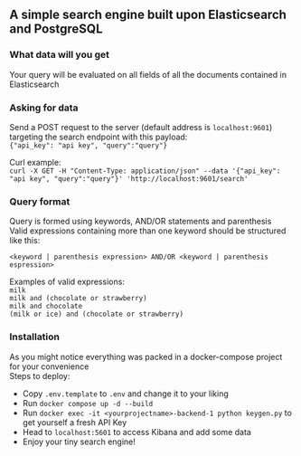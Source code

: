 ## A simple search engine built upon Elasticsearch and PostgreSQL

### What data will you get
Your query will be evaluated on all fields of all the documents contained in Elasticsearch

### Asking for data
Send a POST request to the server (default address is `localhost:9601`) targeting the search endpoint with this payload:<br>
` {"api_key": "api key", "query":"query"} `

Curl example:<br>
` curl -X GET -H "Content-Type: application/json" --data '{"api_key": "api key", "query":"query"}' 'http://localhost:9601/search' `

### Query format
Query is formed using keywords, AND/OR statements and parenthesis<br>
Valid expressions containing more than one keyword should be structured like this:

` <keyword | parenthesis expression> AND/OR <keyword | parenthesis espression> `

Examples of valid expressions:<br>
`milk`<br>
`milk and (chocolate or strawberry)`<br>
`milk and chocolate`<br>
`(milk or ice) and (chocolate or strawberry)`

### Installation
As you might notice everything was packed in a docker-compose project for your convenience<br>
Steps to deploy:
- Copy `.env.template` to `.env` and change it to your liking
- Run `docker compose up -d --build`
- Run `docker exec -it <yourprojectname>-backend-1 python keygen.py` to get yourself a fresh API Key
- Head to `localhost:5601` to access Kibana and add some data
- Enjoy your tiny search engine!
